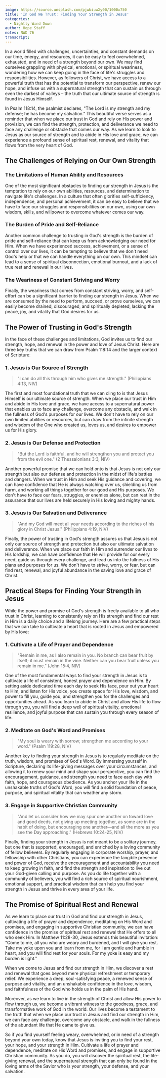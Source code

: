 ```yaml
---
image: https://source.unsplash.com/pjwbiuwXy00/1000x750
title: 'In God We Trust: Finding Your Strength in Jesus'
categories:
  - Nightly Wind Down
author: Hope Staff
notes: NWD 76
transcript:
---
```

In a world filled with challenges, uncertainties, and constant demands on our time, energy, and resources, it can be easy to feel overwhelmed, exhausted, and in need of a strength beyond our own. We may find ourselves grappling with physical, emotional, or spiritual weariness, wondering how we can keep going in the face of life's struggles and responsibilities. However, as followers of Christ, we have access to a powerful truth that has the potential to transform our perspective, renew our hope, and infuse us with a supernatural strength that can sustain us through even the darkest of valleys – the truth that our ultimate source of strength is found in Jesus Himself.

In Psalm 118:14, the psalmist declares, "The Lord is my strength and my defense; he has become my salvation." This beautiful verse serves as a reminder that when we place our trust in God and rely on His power and provision, we can find the strength, protection, and deliverance we need to face any challenge or obstacle that comes our way. As we learn to look to Jesus as our source of strength and to abide in His love and grace, we can experience a profound sense of spiritual rest, renewal, and vitality that flows from the very heart of God.

## The Challenges of Relying on Our Own Strength

### The Limitations of Human Ability and Resources

One of the most significant obstacles to finding our strength in Jesus is the temptation to rely on our own abilities, resources, and determination to navigate life's challenges. In a culture that often glorifies self-sufficiency, independence, and personal achievement, it can be easy to believe that we have to face our struggles and responsibilities on our own, using our own wisdom, skills, and willpower to overcome whatever comes our way.

### The Burden of Pride and Self-Reliance

Another common challenge to trusting in God's strength is the burden of pride and self-reliance that can keep us from acknowledging our need for Him. When we have experienced success, achievement, or a sense of control over our lives, it can be tempting to believe that we don't need God's help or that we can handle everything on our own. This mindset can lead to a sense of spiritual disconnection, emotional burnout, and a lack of true rest and renewal in our lives.

### The Weariness of Constant Striving and Worry

Finally, the weariness that comes from constant striving, worry, and self-effort can be a significant barrier to finding our strength in Jesus. When we are consumed by the need to perform, succeed, or prove ourselves, we can easily become drained, discouraged, and spiritually depleted, lacking the peace, joy, and vitality that God desires for us.

## The Power of Trusting in God's Strength

In the face of these challenges and limitations, God invites us to find our strength, hope, and renewal in the power and love of Jesus Christ. Here are three key truths that we can draw from Psalm 118:14 and the larger context of Scripture:

### 1\. Jesus is Our Source of Strength

> "I can do all this through him who gives me strength." (Philippians 4:13, NIV)

The first and most foundational truth that we can cling to is that Jesus Himself is our ultimate source of strength. When we place our trust in Him and abide in His love and grace, we have access to a supernatural power that enables us to face any challenge, overcome any obstacle, and walk in the fullness of God's purposes for our lives. We don't have to rely on our own limited abilities or resources, but can draw from the infinite strength and wisdom of the One who created us, loves us, and desires to empower us for His glory.

### 2\. Jesus is Our Defense and Protection

> "But the Lord is faithful, and he will strengthen you and protect you from the evil one." (2 Thessalonians 3:3, NIV)

Another powerful promise that we can hold onto is that Jesus is not only our strength but also our defense and protection in the midst of life's battles and dangers. When we trust in Him and seek His guidance and covering, we can have confidence that He is always watching over us, shielding us from harm, and working all things together for our good and His purposes. We don't have to face our fears, struggles, or enemies alone, but can rest in the assurance that our lives are held securely in His loving and mighty hands.

### 3\. Jesus is Our Salvation and Deliverance

> "And my God will meet all your needs according to the riches of his glory in Christ Jesus." (Philippians 4:19, NIV)

Finally, the power of trusting in God's strength assures us that Jesus is not only our source of strength and protection but also our ultimate salvation and deliverance. When we place our faith in Him and surrender our lives to His lordship, we can have confidence that He will provide for our every need, guide us through every challenge, and lead us into the fullness of His plans and purposes for us. We don't have to strive, worry, or fear, but can find rest, renewal, and joyful abundance in the saving love and grace of Christ.

## Practical Steps for Finding Your Strength in Jesus

While the power and promise of God's strength is freely available to all who trust in Christ, learning to consistently rely on His strength and find our rest in Him is a daily choice and a lifelong journey. Here are a few practical steps that we can take to cultivate a heart that is rooted in Jesus and empowered by His love:

### 1\. Cultivate a Life of Prayer and Dependence

> "Remain in me, as I also remain in you. No branch can bear fruit by itself; it must remain in the vine. Neither can you bear fruit unless you remain in me." (John 15:4, NIV)

One of the most fundamental ways to find your strength in Jesus is to cultivate a life of consistent, honest prayer and dependence on Him. By setting aside dedicated time each day to seek His face, pour out your heart to Him, and listen for His voice, you create space for His love, wisdom, and power to fill you, guide you, and strengthen you for the challenges and opportunities ahead. As you learn to abide in Christ and allow His life to flow through you, you will find a deep well of spiritual vitality, emotional resilience, and joyful purpose that can sustain you through every season of life.

### 2\. Meditate on God's Word and Promises

> "My soul is weary with sorrow; strengthen me according to your word." (Psalm 119:28, NIV)

Another key to finding your strength in Jesus is to regularly meditate on the truth, wisdom, and promises of God's Word. By immersing yourself in Scripture, declaring its life-giving messages over your circumstances, and allowing it to renew your mind and shape your perspective, you can find the encouragement, guidance, and strength you need to face each day with faith, hope, and courageous obedience. As you anchor your life in the unshakable truths of God's Word, you will find a solid foundation of peace, purpose, and spiritual vitality that can weather any storm.

### 3\. Engage in Supportive Christian Community

> "And let us consider how we may spur one another on toward love and good deeds, not giving up meeting together, as some are in the habit of doing, but encouraging one another—and all the more as you see the Day approaching." (Hebrews 10:24-25, NIV)

Finally, finding your strength in Jesus is not meant to be a solitary journey, but one that is supported, encouraged, and enriched by a loving community of fellow believers. By regularly engaging in corporate worship, prayer, and fellowship with other Christians, you can experience the tangible presence and power of God, receive the encouragement and accountability you need to keep growing in faith, and find the strength and inspiration to live out your God-given calling and purpose. As you do life together with a community of believers, you will find a rich source of spiritual nourishment, emotional support, and practical wisdom that can help you find your strength in Jesus and thrive in every area of your life.

## The Promise of Spiritual Rest and Renewal

As we learn to place our trust in God and find our strength in Jesus, cultivating a life of prayer and dependence, meditating on His Word and promises, and engaging in supportive Christian community, we can have confidence in the promise of spiritual rest and renewal that He offers to all who seek Him. In Matthew 11:28-30, Jesus extends this beautiful invitation: "Come to me, all you who are weary and burdened, and I will give you rest. Take my yoke upon you and learn from me, for I am gentle and humble in heart, and you will find rest for your souls. For my yoke is easy and my burden is light."

When we come to Jesus and find our strength in Him, we discover a rest and renewal that goes beyond mere physical refreshment or temporary relief. We experience a deep, soul-satisfying peace, a renewed sense of purpose and vitality, and an unshakable confidence in the love, wisdom, and faithfulness of the God who holds us in the palm of His hand.

Moreover, as we learn to live in the strength of Christ and allow His power to flow through us, we become a vibrant witness to the goodness, grace, and transformative work of God in the world. Our lives become a testament to the truth that when we place our trust in Jesus and find our strength in Him, we can face any challenge, overcome any obstacle, and walk in the fullness of the abundant life that He came to give us.

So if you find yourself feeling weary, overwhelmed, or in need of a strength beyond your own today, know that Jesus is inviting you to find your rest, your hope, and your strength in Him. Cultivate a life of prayer and dependence, meditate on His Word and promises, and engage in supportive Christian community. As you do, you will discover the spiritual rest, the life-giving renewal, and the supernatural strength that can only be found in the loving arms of the Savior who is your strength, your defense, and your salvation.